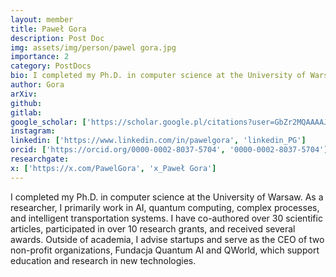 ```yaml
---
layout: member
title: Paweł Gora
description: Post Doc 
img: assets/img/person/pawel gora.jpg
importance: 2
category: PostDocs
bio: I completed my Ph.D. in computer science at the University of Warsaw. As a researcher, I primarily work in AI, quantum computing, complex processes, and intelligent transportation systems. I have co-authored over 30 scientific articles, participated in over 10 research grants, and received several awards.
author: Gora
arXiv:
github: 
gitlab:
google_scholar: ['https://scholar.google.pl/citations?user=GbZr2MQAAAAJ', 'scholar_PG']
instagram:
linkedin: ['https://www.linkedin.com/in/pawelgora', 'linkedin_PG']
orcid: ['https://orcid.org/0000-0002-8037-5704', '0000-0002-8037-5704']
researchgate:
x: ['https://x.com/PawelGora', 'x_Paweł Gora']
---
```



I completed my Ph.D. in computer science at the University of Warsaw. As a researcher, I primarily work in AI, quantum computing, complex processes, and intelligent transportation systems. I have co-authored over 30 scientific articles, participated in over 10 research grants, and received several awards.
Outside of academia, I advise startups and serve as the CEO of two non-profit organizations, Fundacja Quantum AI and QWorld, which support education and research in new technologies.
